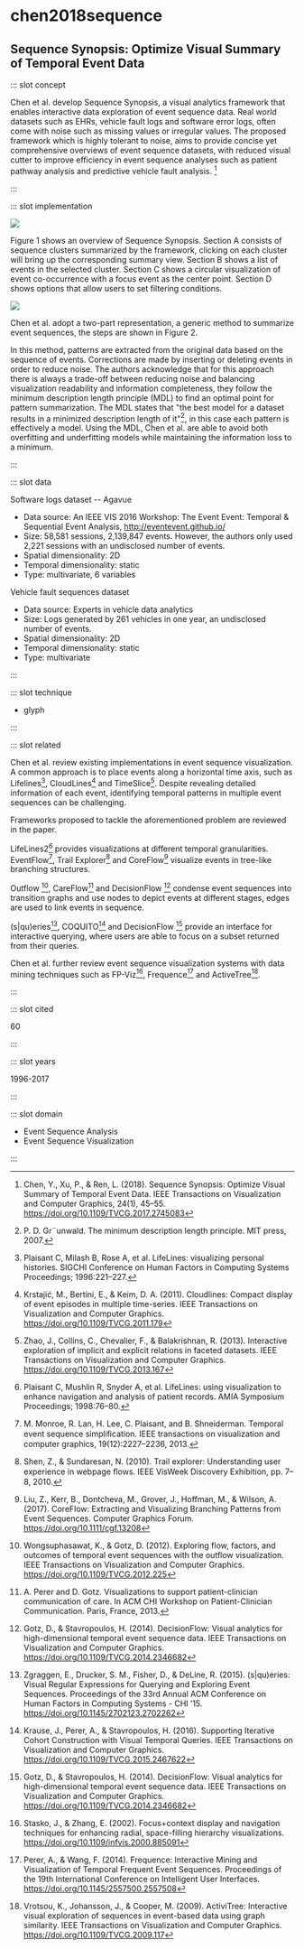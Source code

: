 # chen2018sequence

## Sequence Synopsis: Optimize Visual Summary of Temporal Event Data

<Paper>

::: slot concept

Chen et al. develop Sequence Synopsis, a visual analytics framework that enables interactive data exploration of event sequence data. Real world datasets such as EHRs, vehicle fault logs and software error logs, often come with noise such as missing values or irregular values. The proposed framework which is highly tolerant to noise, aims to provide concise yet comprehensive overviews of event sequence datasets, with reduced visual cutter to improve efficiency in event sequence analyses such as patient pathway analysis and predictive vehicle fault analysis. [^chen2018sequence]

:::

::: slot implementation

![](https://share.henry.wang/xJCU36/CSYU6KA2vK+)

Figure 1 shows an overview of Sequence Synopsis. Section A consists of sequence clusters summarized by the framework, clicking on each cluster will bring up the corresponding summary view. Section B shows a list of events in the selected cluster. Section C shows a circular visualization of event co-occurrence with a focus event as the center point. Section D shows options that allow users to set filtering conditions.

![](https://share.henry.wang/TDZ6C2/br88xF74wF+)

Chen et al. adopt a two-part representation, a generic method to summarize event sequences, the steps are shown in Figure 2.

In this method, patterns are extracted from the original data based on the sequence of events. Corrections are made by inserting or deleting events in order to reduce noise. The authors acknowledge that for this approach there is always a trade-off between reducing noise and balancing visualization readability and information completeness, they follow the minimum description length principle (MDL) to find an optimal point for pattern summarization. The MDL states that "the best model for a dataset results in a minimized description length of it"[^MDL], in this case each pattern is effectively a model. Using the MDL, Chen et al. are able to avoid both overfitting and underfitting models while maintaining the information loss to a minimum.

:::

::: slot data

Software logs dataset -- Agavue

- Data source: An IEEE VIS 2016 Workshop: The Event Event: Temporal & Sequential Event Analysis, http://eventevent.github.io/
- Size: 58,581 sessions, 2,139,847 events. However, the authors only used 2,221 sessions with an undisclosed number of events.
- Spatial dimensionality: 2D
- Temporal dimensionality: static
- Type: multivariate, 6 variables

Vehicle fault sequences dataset

- Data source: Experts in vehicle data analytics
- Size: Logs generated by 261 vehicles in one year, an undisclosed number of events.
- Spatial dimensionality: 2D
- Temporal dimensionality: static
- Type: multivariate

:::

::: slot technique

- glyph

:::

::: slot related

Chen et al. review existing implementations in event sequence visualization. A common approach is to place events along a horizontal time axis, such as Lifelines[^LifeLine], CloudLines[^CloudLines] and TimeSlice[^TimeSlice]. Despite revealing detailed information of each event, identifying temporal patterns in multiple event sequences can be challenging.

Frameworks proposed to tackle the aforementioned problem are reviewed in the paper.

LifeLines2[^LifeLine2] provides visualizations at different temporal granularities. EventFlow[^EventFlow], Trail Explorer[^TrailExplorer] and CoreFlow[^CoreFlow] visualize events in tree-like branching structures.

Outflow [^Outflow], CareFlow[^CareFlow] and DecisionFlow [^DecisionFlow] condense event sequences into transition graphs and use nodes to depict events at different stages, edges are used to link events in sequence.

(s|qu)eries[^(s|qu)eries], COQUITO[^COQUITO] and DecisionFlow [^DecisionFlow] provide an interface for interactive querying, where users are able to focus on a subset returned from their queries.

Chen et al. further review event sequence visualization systems with data mining techniques such as FP-Viz[^FP-Viz], Frequence[^Frequence] and ActiveTree[^ActiveTree].

:::

::: slot cited

60

:::

::: slot years

1996-2017

:::

::: slot domain

- Event Sequence Analysis
- Event Sequence Visualization

:::

</Paper>

[^chen2018sequence]: Chen, Y., Xu, P., & Ren, L. (2018). Sequence Synopsis: Optimize Visual Summary of Temporal Event Data. IEEE Transactions on Visualization and Computer Graphics, 24(1), 45–55. https://doi.org/10.1109/TVCG.2017.2745083

[^EventFlow]: M. Monroe, R. Lan, H. Lee, C. Plaisant, and B. Shneiderman. Temporal event sequence simpliﬁcation. IEEE transactions on visualization and computer graphics, 19(12):2227–2236, 2013.

[^LifeFlow]: K. Wongsuphasawat, J. A. Guerra G´omez, C. Plaisant, T. D. Wang, M. Taieb-Maimon, and B. Shneiderman. Lifeﬂow: visualizing an overview of event sequences. In Proceedings of the SIGCHI conference on human factors in computing systems, pp. 1747–1756. ACM, 2011.

[^LifeLine]: Plaisant C, Milash B, Rose A, et al. LifeLines: visualizing personal histories. SIGCHI Conference on Human Factors in Computing Systems Proceedings; 1996:221–227.

[^LifeLine2]: Plaisant C, Mushlin R, Snyder A, et al. LifeLines: using visualization to enhance navigation and analysis of patient records. AMIA Symposium Proceedings; 1998:76–80.

[^CareFlow]: A. Perer and D. Gotz. Visualizations to support patient-clinician communication of care. In ACM CHI Workshop on Patient-Clinician Communication. Paris, France, 2013.

[^DecisionFlow]: Gotz, D., & Stavropoulos, H. (2014). DecisionFlow: Visual analytics for high-dimensional temporal event sequence data. IEEE Transactions on Visualization and Computer Graphics. https://doi.org/10.1109/TVCG.2014.2346682

[^CloudLines]: Krstajić, M., Bertini, E., & Keim, D. A. (2011). Cloudlines: Compact display of event episodes in multiple time-series. IEEE Transactions on Visualization and Computer Graphics. https://doi.org/10.1109/TVCG.2011.179

[^TimeSlice]: Zhao, J., Collins, C., Chevalier, F., & Balakrishnan, R. (2013). Interactive exploration of implicit and explicit relations in faceted datasets. IEEE Transactions on Visualization and Computer Graphics. https://doi.org/10.1109/TVCG.2013.167

[^TrailExplorer]: Shen, Z., & Sundaresan, N. (2010). Trail explorer: Understanding user experience in webpage ﬂows. IEEE VisWeek Discovery Exhibition, pp. 7–8, 2010.

[^CoreFlow]: Liu, Z., Kerr, B., Dontcheva, M., Grover, J., Hoffman, M., & Wilson, A. (2017). CoreFlow: Extracting and Visualizing Branching Patterns from Event Sequences. Computer Graphics Forum. https://doi.org/10.1111/cgf.13208

[^Outflow]: Wongsuphasawat, K., & Gotz, D. (2012). Exploring flow, factors, and outcomes of temporal event sequences with the outflow visualization. IEEE Transactions on Visualization and Computer Graphics. https://doi.org/10.1109/TVCG.2012.225

[^(s|qu)eries]: Zgraggen, E., Drucker, S. M., Fisher, D., & DeLine, R. (2015). (s|qu)eries: Visual Regular Expressions for Querying and Exploring Event Sequences. Proceedings of the 33rd Annual ACM Conference on Human Factors in Computing Systems - CHI ’15. https://doi.org/10.1145/2702123.2702262

[^COQUITO]: Krause, J., Perer, A., & Stavropoulos, H. (2016). Supporting Iterative Cohort Construction with Visual Temporal Queries. IEEE Transactions on Visualization and Computer Graphics. https://doi.org/10.1109/TVCG.2015.2467622

[^FP-Viz]: Stasko, J., & Zhang, E. (2002). Focus+context display and navigation techniques for enhancing radial, space-filling hierarchy visualizations. https://doi.org/10.1109/infvis.2000.885091

[^Frequence]: Perer, A., & Wang, F. (2014). Frequence: Interactive Mining and Visualization of Temporal Frequent Event Sequences. Proceedings of the 19th International Conference on Intelligent User Interfaces. https://doi.org/10.1145/2557500.2557508

[^ActiveTree]: Vrotsou, K., Johansson, J., & Cooper, M. (2009). ActiviTree: Interactive visual exploration of sequences in event-based data using graph similarity. IEEE Transactions on Visualization and Computer Graphics. https://doi.org/10.1109/TVCG.2009.117

[^MDL]: P. D. Gr¨unwald. The minimum description length principle. MIT press, 2007.